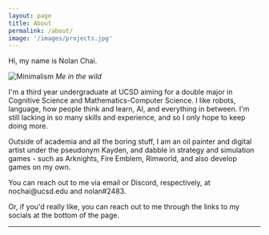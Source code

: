 ```yaml
---
layout: page
title: About
permalink: /about/
image: '/images/projects.jpg'
---
```


<p>Hi, my name is Nolan Chai.</p>

![Minimalism]({{site.baseurl}}/images/nolan4.jpg)
*Me in the wild*

<p>I'm a third year undergraduate at UCSD aiming for a double major in Cognitive Science and 
Mathematics-Computer Science. I like robots, language, how people think and learn, AI, and everything 
in between. I'm still lacking in so many skills and experience, and so I only hope to keep
doing more.</p>

<p>Outside of academia and all the boring stuff, I am an oil painter and digital artist under the 
pseudonym Kayden, and dabble in strategy and simulation games - such as Arknights, Fire Emblem, Rimworld, 
and also develop games on my own.</p>

<p>You can reach out to me via email or Discord, respectively, at nochai@ucsd.edu and nolan#2483.</p>

<p>Or, if you'd really like, you can reach out to me through the links to my socials at the bottom of the page.</p>
<hr>